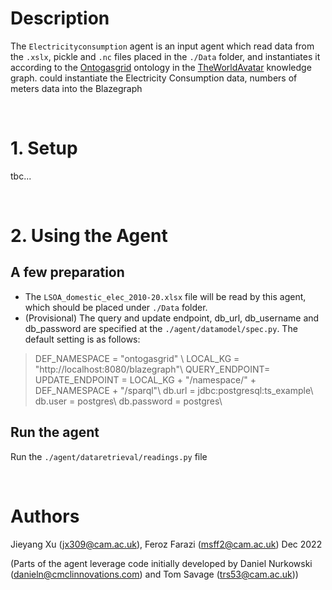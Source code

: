 # Description

The `Electricityconsumption` agent is an input agent which read data from the `.xslx`, pickle and `.nc` files placed in the `./Data` folder, and instantiates it according to the [Ontogasgrid](https://github.com/cambridge-cares/TheWorldAvatar/tree/main/GasGrid) ontology in the [TheWorldAvatar](https://github.com/cambridge-cares/TheWorldAvatar) knowledge graph. could instantiate the Electricity Consumption data, numbers of meters data into the Blazegraph

&nbsp;
# 1. Setup

tbc...

&nbsp;
# 2. Using the Agent

## A few preparation

- The `LSOA_domestic_elec_2010-20.xlsx` file will be read by this agent, which should be placed under `./Data` folder.
- (Provisional) The query and update endpoint, db_url, db_username and db_password are specified at the  `./agent/datamodel/spec.py`. The default setting is as follows:
> DEF_NAMESPACE = "ontogasgrid" \\
> LOCAL_KG = "http://localhost:8080/blazegraph"\\
> QUERY_ENDPOINT= UPDATE_ENDPOINT = LOCAL_KG + "/namespace/" + DEF_NAMESPACE + "/sparql"\\
> db.url = jdbc:postgresql:ts_example\\
> db.user = postgres\\
> db.password = postgres\\

## Run the agent
Run the `./agent/dataretrieval/readings.py` file

&nbsp;
# Authors
Jieyang Xu (jx309@cam.ac.uk), Feroz Farazi (msff2@cam.ac.uk) Dec 2022


(Parts of the agent leverage code initially developed by Daniel Nurkowski (danieln@cmclinnovations.com) and Tom Savage (trs53@cam.ac.uk))
<!-- Links -->
<!-- websites -->